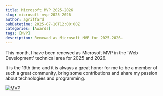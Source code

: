 ```yaml
---
title: Microsoft MVP 2025-2026
slug: microsoft-mvp-2025-2026
author: agriffard
pubDatetime: 2025-07-10T12:00:00Z
categories: [Awards]
tags: [MVP]
description: Renewad as Microsoft MVP for 2025-2026.
---
```


This month, I have been renewed as Microsoft MVP in the 'Web Development' technical area for 2025 and 2026.

It is the 13th time and it is always a great honor for me to be a member of such a great community, bring some contributions and share my passion about technologies and programming.

[![MVP](https://mvp.microsoft.com/Assets/UserProfile/MVP/Badge.svg)](https://mvp.microsoft.com/en-US/MVP/profile/000ce4ed-409a-e411-b4b5-6c3be5a84f98)
